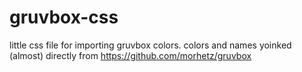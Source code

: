 # gruvbox-css
little css file for importing gruvbox colors. colors and names yoinked (almost) directly from https://github.com/morhetz/gruvbox
